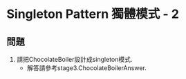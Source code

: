 # Singleton Pattern 獨體模式 - 2

## 問題

1. 請把ChocolateBoiler設計成singleton模式.
	* 解答請參考stage3.ChocolateBoilerAnswer.
